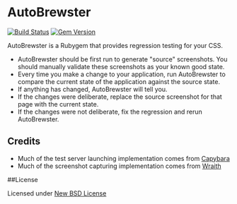 # AutoBrewster

[![Build Status](https://travis-ci.org/madebymade/autobrewster.png?branch=master)](https://travis-ci.org/madebymade/autobrewster)
[![Gem Version](https://badge.fury.io/rb/autobrewster.png)](http://badge.fury.io/rb/autobrewster)

AutoBrewster is a Rubygem that provides regression testing for your CSS.

* AutoBrewster should be first run to generate "source" screenshots. You should manually validate these screenshots as your known good state.
* Every time you make a change to your application, run AutoBrewster to compare the current state of the application against the source state.
* If anything has changed, AutoBrewster will tell you.
* If the changes were deliberate, replace the source screenshot for that page with the current state.
* If the changes were not deliberate, fix the regression and rerun AutoBrewster.

## Credits

* Much of the test server launching implementation comes from [Capybara](https://github.com/jnicklas/capybara)
* Much of the screenshot capturing implementation comes from [Wraith](https://github.com/bbc-news/wraith)

##License

Licensed under [New BSD License](http://opensource.org/licenses/BSD-3-Clause)